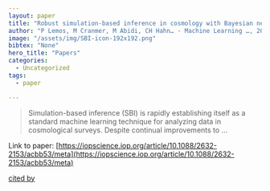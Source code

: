 ```yaml
---
layout: paper
title: "Robust simulation-based inference in cosmology with Bayesian neural networks"
author: "P Lemos, M Cranmer, M Abidi, CH Hahn… - Machine Learning …, 2023 - iopscience.iop.org"
image: "/assets/img/SBI-icon-192x192.png"
bibtex: "None"
hero_title: "Papers"
categories:
  - Uncategorized
tags:
  - paper

---
```

>Simulation-based inference (SBI) is rapidly establishing itself as a standard machine learning technique for analyzing data in cosmological surveys. Despite continual improvements to …

Link to paper: [https://iopscience.iop.org/article/10.1088/2632-2153/acbb53/meta](https://iopscience.iop.org/article/10.1088/2632-2153/acbb53/meta)

[cited by](https://scholar.google.com/scholar?cites=1774884986639649625&as_sdt=2005&sciodt=0,5&hl=en&num=20)
